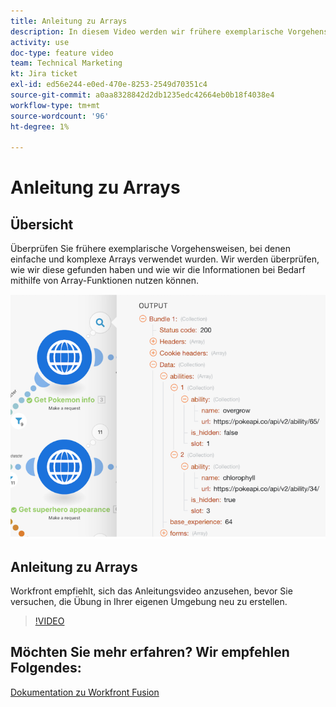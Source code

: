 ```yaml
---
title: Anleitung zu Arrays
description: In diesem Video werden wir frühere exemplarische Vorgehensweisen betrachten, bei denen einfache und komplexe Arrays in [!DNL Adobe Workfront Fusion].
activity: use
doc-type: feature video
team: Technical Marketing
kt: Jira ticket
exl-id: ed56e244-e0ed-470e-8253-2549d70351c4
source-git-commit: a0aa8328842d2db1235edc42664eb0b18f4038e4
workflow-type: tm+mt
source-wordcount: '96'
ht-degree: 1%

---
```


# Anleitung zu Arrays

## Übersicht

Überprüfen Sie frühere exemplarische Vorgehensweisen, bei denen einfache und komplexe Arrays verwendet wurden. Wir werden überprüfen, wie wir diese gefunden haben und wie wir die Informationen bei Bedarf mithilfe von Array-Funktionen nutzen können.

![Bild eines Fusionsszenarios](assets/final-functional-bits-and-bobs-1.png)

## Anleitung zu Arrays

Workfront empfiehlt, sich das Anleitungsvideo anzusehen, bevor Sie versuchen, die Übung in Ihrer eigenen Umgebung neu zu erstellen.

>[!VIDEO](https://video.tv.adobe.com/v/335299/?quality=12)


## Möchten Sie mehr erfahren? Wir empfehlen Folgendes:

[Dokumentation zu Workfront Fusion](https://experienceleague.adobe.com/docs/workfront/using/adobe-workfront-fusion/workfront-fusion-2.html?lang=en)
